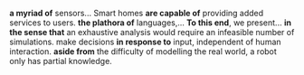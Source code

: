 **a myriad of** sensors...
Smart homes **are capable of** providing added services to users.
**the plathora of** languages,...
**To this end**, we present...
**in the sense that** an exhaustive analysis would require an infeasible number of simulations.
make decisions **in response to** input, independent of human interaction.
**aside from** the difficulty of modelling the real world, a robot only has partial knowledge.
